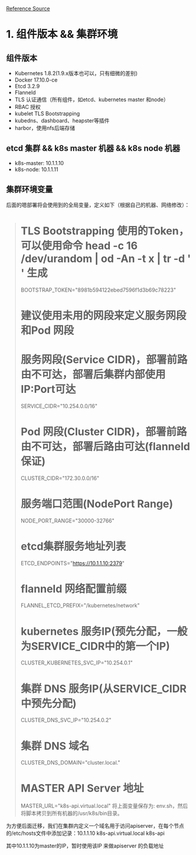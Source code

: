 [Reference Source](https://www.qikqiak.com/post/manual-install-high-available-kubernetes-cluster/ "手动搭建高可用的kubernetes 集群")

# 1. 组件版本 && 集群环境
## 组件版本
  - Kubernetes 1.8.2(1.9.x版本也可以，只有细微的差别)
  - Docker 17.10.0-ce
  - Etcd 3.2.9
  - Flanneld
  - TLS 认证通信（所有组件，如etcd、kubernetes master 和node）
  - RBAC 授权
  - kubelet TLS Bootstrapping
  - kubedns、dashboard、heapster等插件
  - harbor，使用nfs后端存储

## etcd 集群 && k8s master 机器 && k8s node 机器
  - k8s-master: 10.1.1.10
  - k8s-node: 10.1.1.11

## 集群环境变量
后面的嗯部署将会使用到的全局变量，定义如下（根据自己的机器、网络修改）：

> # TLS Bootstrapping 使用的Token，可以使用命令 head -c 16 /dev/urandom | od -An -t x | tr -d ' ' 生成
> BOOTSTRAP_TOKEN="8981b594122ebed7596f1d3b69c78223"
> 
> # 建议使用未用的网段来定义服务网段和Pod 网段
> # 服务网段(Service CIDR)，部署前路由不可达，部署后集群内部使用IP:Port可达
> SERVICE_CIDR="10.254.0.0/16"
> # Pod 网段(Cluster CIDR)，部署前路由不可达，部署后路由可达(flanneld 保证)
> CLUSTER_CIDR="172.30.0.0/16"
> 
> # 服务端口范围(NodePort Range)
> NODE_PORT_RANGE="30000-32766"
> 
> # etcd集群服务地址列表
> ETCD_ENDPOINTS="https://10.1.1.10:2379"
> 
> # flanneld 网络配置前缀
> FLANNEL_ETCD_PREFIX="/kubernetes/network"
> 
> # kubernetes 服务IP(预先分配，一般为SERVICE_CIDR中的第一个IP)
> CLUSTER_KUBERNETES_SVC_IP="10.254.0.1"
> 
> # 集群 DNS 服务IP(从SERVICE_CIDR 中预先分配)
> CLUSTER_DNS_SVC_IP="10.254.0.2"
> 
> # 集群 DNS 域名
> CLUSTER_DNS_DOMAIN="cluster.local."
> 
> # MASTER API Server 地址
> MASTER_URL="k8s-api.virtual.local"
> 将上面变量保存为: env.sh，然后将脚本拷贝到所有机器的/usr/k8s/bin目录。

 
为方便后面迁移，我们在集群内定义一个域名用于访问apiserver，在每个节点的/etc/hosts文件中添加记录：10.1.1.10 k8s-api.virtual.local k8s-api

其中10.1.1.10为master的IP，暂时使用该IP 来做apiserver 的负载地址

